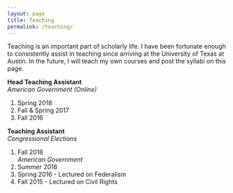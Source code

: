 ```yaml
---
layout: page
title: Teaching
permalink: /teaching/
---
```

Teaching is an important part of scholarly life. I have been fortunate enough to consistently assist in teaching since arriving at the University of Texas at Austin. In the future, I will teach my own courses and post the syllabi on this page.

**Head Teaching Assistant** <br>
*American Government (Online)*<br>
1. Spring 2018 <br>
2. Fall & Spring 2017 <br>
3. Fall 2016 <br>

**Teaching Assistant** <br>
*Congressional Elections*
1. Fall 2018 <br>
*American Government*<br>
1. Summer 2016 <br>
2. Spring 2016 - Lectured on Federalism <br>
3. Fall 2015 - Lectured on Civil Rights <br>
